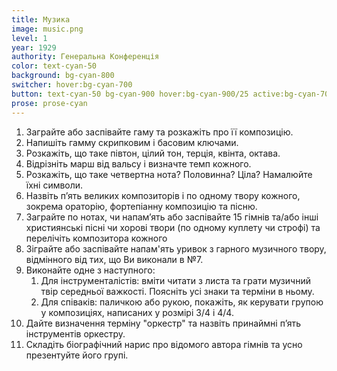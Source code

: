 ```yaml
---
title: Музика
image: music.png
level: 1
year: 1929
authority: Генеральна Конференція
color: text-cyan-50
background: bg-cyan-800
switcher: hover:bg-cyan-700
button: text-cyan-50 bg-cyan-900 hover:bg-cyan-900/25 active:bg-cyan-700
prose: prose-cyan
---
```


1. Заграйте або заспівайте гаму та розкажіть про її композицію.
2. Напишіть гамму скрипковим і басовим ключами.
3. Розкажіть, що таке півтон, цілий тон, терція, квінта, октава.
4. Відрізніть марш від вальсу і визначте темп кожного.
5. Розкажіть, що таке четвертна нота? Половинна? Ціла? Намалюйте їхні символи.
6. Назвіть п’ять великих композиторів і по одному твору кожного, зокрема ораторію, фортепіанну композицію та пісню.
7. Заграйте по нотах, чи напамʼять або заспівайте 15 гімнів та/або інші християнські пісні чи хорові твори (по одному куплету чи строфі) та перелічіть композитора кожного
8. Зіграйте або заспівайте напам'ять уривок з гарного музичного твору, відмінного від тих, що Ви виконали в №7.
9. Виконайте одне з наступного:
   1. Для інструменталістів: вміти читати з листа та грати музичний твір середньої важкості. Поясніть усі знаки та терміни в ньому.
   2. Для співаків: паличкою або рукою, покажіть, як керувати групою у композиціях, написаних у розмірі 3/4 і 4/4.
10. Дайте визначення терміну "оркестр" та назвіть принаймні п’ять інструментів оркестру.
11. Складіть біографічний нарис про відомого автора гімнів та усно презентуйте його групі.
